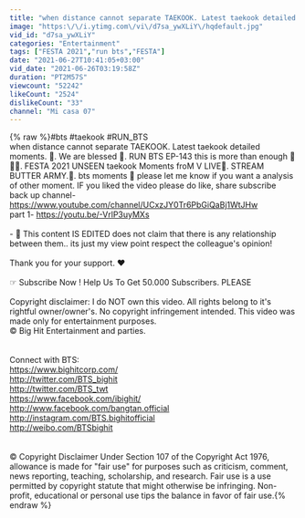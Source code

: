 ```yaml
---
title: "when distance cannot separate TAEKOOK. Latest taekook detailed moments. 💜"
image: "https:\/\/i.ytimg.com\/vi\/d7sa_ywXLiY\/hqdefault.jpg"
vid_id: "d7sa_ywXLiY"
categories: "Entertainment"
tags: ["FESTA 2021","run bts","FESTA"]
date: "2021-06-27T10:41:05+03:00"
vid_date: "2021-06-26T03:19:58Z"
duration: "PT2M57S"
viewcount: "52242"
likeCount: "2524"
dislikeCount: "33"
channel: "Mi casa 07"
---
```

{% raw %}#bts #taekook #RUN_BTS<br />when distance cannot separate TAEKOOK. Latest taekook detailed moments. 💜. We are blessed 💜. RUN BTS EP-143 this is more than enough 💜<br /> 💜🔥. FESTA 2021  UNSEEN taekook Moments froM V LIVE💜.  STREAM BUTTER ARMY.💜. bts  moments 💜 please let me know if you want a analysis of other moment.  IF you liked the video please do like, share subscribe <br />back up channel- <a rel="nofollow" target="blank" href="https://www.youtube.com/channel/UCxzJY0Tr6PbGiQaBj1WtJHw">https://www.youtube.com/channel/UCxzJY0Tr6PbGiQaBj1WtJHw</a><br />part 1- <a rel="nofollow" target="blank" href="https://youtu.be/-VrlP3uyMXs">https://youtu.be/-VrlP3uyMXs</a><br /><br />- 🤲 This content IS EDITED does not claim that there is any relationship between them.. its just my view point respect the colleague's opinion!<br /><br />Thank you for your support. ♥<br /><br />☞ Subscribe Now ! Help Us To Get 50.000 Subscribers. PLEASE<br /><br />Copyright disclaimer: I do NOT own this video. All rights belong to it's rightful owner/owner's. No copyright infringement intended. This video was made only for entertainment purposes.<br />© Big Hit Entertainment and parties.<br /><br /><br />Connect with BTS:<br /><a rel="nofollow" target="blank" href="https://www.bighitcorp.com/">https://www.bighitcorp.com/</a><br /><a rel="nofollow" target="blank" href="http://twitter.com/BTS_bighit">http://twitter.com/BTS_bighit</a> <br /><a rel="nofollow" target="blank" href="http://twitter.com/BTS_twt">http://twitter.com/BTS_twt</a> <br /><a rel="nofollow" target="blank" href="https://www.facebook.com/ibighit/">https://www.facebook.com/ibighit/</a><br /><a rel="nofollow" target="blank" href="http://www.facebook.com/bangtan.official">http://www.facebook.com/bangtan.official</a><br /><a rel="nofollow" target="blank" href="http://instagram.com/BTS.bighitofficial">http://instagram.com/BTS.bighitofficial</a><br /><a rel="nofollow" target="blank" href="http://weibo.com/BTSbighit">http://weibo.com/BTSbighit</a><br /><br /><br />© Copyright Disclaimer Under Section 107 of the Copyright Act 1976, allowance is made for &quot;fair use&quot; for purposes such as criticism, comment, news reporting, teaching, scholarship, and research. Fair use is a use permitted by copyright statute that might otherwise be infringing. Non-profit, educational or personal use tips the balance in favor of fair use.{% endraw %}
